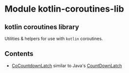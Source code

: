 # Module kotlin-coroutines-lib

## kotlin coroutines library
Utilities & helpers for use with `kotlin` coroutines.

## Contents
* [CoCountdownLatch](./com.vperi.kotlinx.coroutines.experimental/-co-countdown-latch/index.md) similar to Java's  [CountDownLatch](https://docs.oracle.com/javase/7/docs/api/java/util/concurrent/CountDownLatch.html#await(long,%20java.util.concurrent.TimeUnit))